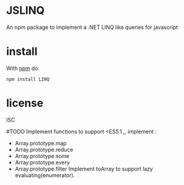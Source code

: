 # JSLINQ

An npm package to implement a .NET LINQ like queries for javascript

# install

With [npm](https://npmjs.org) do:

```
npm install LINQ
```

# license

ISC

#TODO
Implement functions to support <ES5.1 ,, implement :
  - Array.prototype.map
  - Array.prototype.reduce
  - Array.prototype.some
  - Array.prototype.every
  - Array.prototype.filter
Implement toArray to support lazy evaluating(enumerator).
